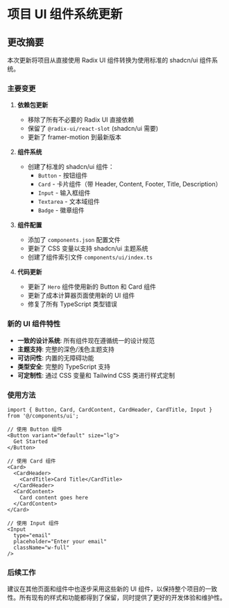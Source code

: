 # 项目 UI 组件系统更新

## 更改摘要

本次更新将项目从直接使用 Radix UI 组件转换为使用标准的 shadcn/ui 组件系统。

### 主要变更

1. **依赖包更新**
   - 移除了所有不必要的 Radix UI 直接依赖
   - 保留了 `@radix-ui/react-slot` (shadcn/ui 需要)
   - 更新了 framer-motion 到最新版本

2. **组件系统**
   - 创建了标准的 shadcn/ui 组件：
     - `Button` - 按钮组件
     - `Card` - 卡片组件（带 Header, Content, Footer, Title, Description）
     - `Input` - 输入框组件
     - `Textarea` - 文本域组件
     - `Badge` - 徽章组件

3. **组件配置**
   - 添加了 `components.json` 配置文件
   - 更新了 CSS 变量以支持 shadcn/ui 主题系统
   - 创建了组件索引文件 `components/ui/index.ts`

4. **代码更新**
   - 更新了 `Hero` 组件使用新的 Button 和 Card 组件
   - 更新了成本计算器页面使用新的 UI 组件
   - 修复了所有 TypeScript 类型错误

### 新的 UI 组件特性

- **一致的设计系统**: 所有组件现在遵循统一的设计规范
- **主题支持**: 完整的深色/浅色主题支持
- **可访问性**: 内置的无障碍功能
- **类型安全**: 完整的 TypeScript 支持
- **可定制性**: 通过 CSS 变量和 Tailwind CSS 类进行样式定制

### 使用方法

```tsx
import { Button, Card, CardContent, CardHeader, CardTitle, Input } from '@/components/ui';

// 使用 Button 组件
<Button variant="default" size="lg">
  Get Started
</Button>

// 使用 Card 组件
<Card>
  <CardHeader>
    <CardTitle>Card Title</CardTitle>
  </CardHeader>
  <CardContent>
    Card content goes here
  </CardContent>
</Card>

// 使用 Input 组件
<Input 
  type="email" 
  placeholder="Enter your email" 
  className="w-full"
/>
```

### 后续工作

建议在其他页面和组件中也逐步采用这些新的 UI 组件，以保持整个项目的一致性。所有现有的样式和功能都得到了保留，同时提供了更好的开发体验和维护性。
